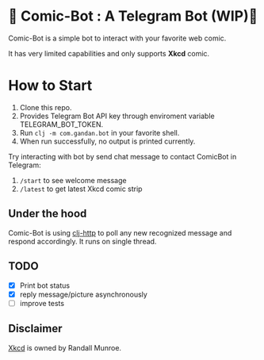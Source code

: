 # :baby: Comic-Bot : A Telegram Bot (WIP):construction_worker:

Comic-Bot is a simple bot to interact with your favorite web comic.

It has very limited capabilities and only supports **Xkcd** comic.

# How to Start
1. Clone this repo.
2. Provides Telegram Bot API key through enviroment variable TELEGRAM_BOT_TOKEN.
3. Run `clj -m com.gandan.bot` in your favorite shell.
4. When run successfully, no output is printed currently.

Try interacting with bot by send chat message to contact ComicBot in Telegram:
1. `/start` to see welcome message
1. `/latest` to get latest Xkcd comic strip

## Under the hood

Comic-Bot is using [clj-http](https://github.com/dakrone/clj-http) to poll  any new recognized message and respond accordingly. It runs on single thread.

## TODO
- [x] Print bot status
- [x] reply message/picture asynchronously
- [ ] improve tests

## Disclaimer

[Xkcd](https://xkcd.com/) is owned by Randall Munroe.

